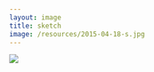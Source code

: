 ```yaml
---
layout: image
title: sketch
image: /resources/2015-04-18-s.jpg
---
```



![][image]


[image]: /resources/2015-04-18.jpg
